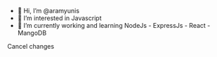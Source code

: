 - 👋 Hi, I’m @aramyunis
- 👀 I’m interested in Javascript
- 🌱 I’m currently working and learning NodeJs - ExpressJs - React - MangoDB

Cancel changes
